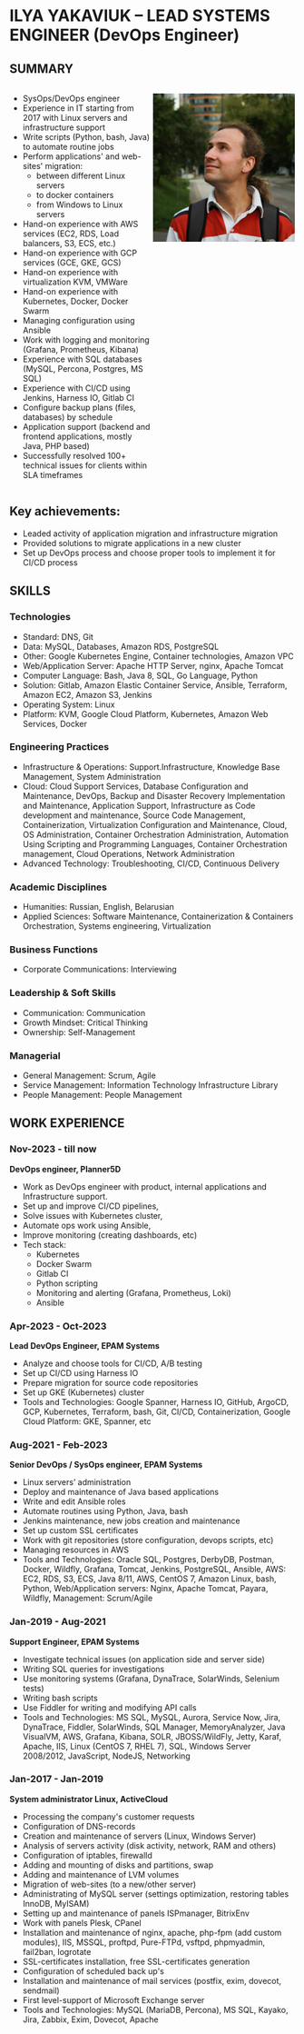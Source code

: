 # ILYA YAKAVIUK – LEAD SYSTEMS ENGINEER (DevOps Engineer)

## SUMMARY
<div style="overflow:auto">
  <div style="float:left; width:50%;">

- SysOps/DevOps engineer
- Experience in IT starting from 2017 with Linux servers and infrastructure support
- Write scripts (Python, bash, Java) to automate routine jobs
- Perform applications' and web-sites' migration:
  - between different Linux servers
  - to docker containers
  - from Windows to Linux servers
- Hand-on experience with AWS services (EC2, RDS, Load balancers, S3, ECS, etc.)
- Hand-on experience with GCP services (GCE, GKE, GCS)
- Hand-on experience with virtualization KVM, VMWare
- Hand-on experience with Kubernetes, Docker, Docker Swarm
- Managing configuration using Ansible
- Work with logging and monitoring (Grafana, Prometheus, Kibana)
- Experience with SQL databases (MySQL, Percona, Postgres, MS SQL)
- Experience with CI/CD using Jenkins, Harness IO, Gitlab CI
- Configure backup plans (files, databases) by schedule
- Application support (backend and frontend applications, mostly Java, PHP based)
- Successfully resolved 100+ technical issues for clients within SLA timeframes

</div>
<div style="float:right; width:50%; text-align:center;">
  
![Photo](images/photo.jpg)

</div>
</div>

## Key achievements:
- Leaded activity of application migration and infrastructure migration
- Provided solutions to migrate applications in a new cluster
- Set up DevOps process and choose proper tools to implement it for CI/CD process

## SKILLS
### Technologies
- Standard: DNS, Git
- Data: MySQL, Databases, Amazon RDS, PostgreSQL
- Other: Google Kubernetes Engine, Container technologies, Amazon VPC
- Web/Application Server: Apache HTTP Server, nginx, Apache Tomcat
- Computer Language: Bash, Java 8, SQL, Go Language, Python
- Solution: Gitlab, Amazon Elastic Container Service, Ansible, Terraform, Amazon EC2, Amazon S3, Jenkins
- Operating System: Linux
- Platform: KVM, Google Cloud Platform, Kubernetes, Amazon Web Services, Docker
### Engineering Practices
- Infrastructure & Operations: Support.Infrastructure, Knowledge Base Management, System Administration
- Cloud: Cloud Support Services, Database Configuration and Maintenance, DevOps, Backup and Disaster Recovery Implementation and Maintenance, Application Support, Infrastructure as Code development and maintenance, Source Code Management, Containerization, Virtualization Configuration and Maintenance, Cloud, OS Administration, Container Orchestration Administration, Automation Using Scripting and Programming Languages, Container Orchestration management, Cloud Operations, Network Administration
- Advanced Technology: Troubleshooting, CI/CD, Continuous Delivery
### Academic Disciplines
- Humanities: Russian, English, Belarusian
- Applied Sciences: Software Maintenance, Containerization & Containers Orchestration, Systems engineering, Virtualization
### Business Functions
- Corporate Communications: Interviewing
### Leadership & Soft Skills
- Communication: Communication
- Growth Mindset: Critical Thinking
- Ownership: Self-Management
### Managerial
- General Management: Scrum, Agile
- Service Management: Information Technology Infrastructure Library
- People Management: People Management

## WORK EXPERIENCE

### Nov-2023 - till now 
**DevOps engineer, Planner5D**
- Work as DevOps engineer with product, internal applications and Infrastructure support.
- Set up and improve CI/CD pipelines,
- Solve issues with Kubernetes cluster,
- Automate ops work using Ansible,
- Improve monitoring (creating dashboards, etc)
- Tech stack: 
  - Kubernetes 
  - Docker Swarm 
  - Gitlab CI
  - Python scripting
  - Monitoring and alerting (Grafana, Prometheus, Loki)
  - Ansible

### Apr-2023 - Oct-2023 
**Lead DevOps Engineer, EPAM Systems**
- Analyze and choose tools for CI/CD, A/B testing
- Set up CI/CD using Harness IO
- Prepare migration for source code repositories
- Set up GKE (Kubernetes) cluster
- Tools and Technologies: Google Spanner, Harness IO, GitHub, ArgoCD, GCP, Kubernetes, Terraform, bash, Git, CI/CD, Containerization, Google Cloud Platform: GKE, Spanner, etc

### Aug-2021 - Feb-2023 
**Senior DevOps / SysOps engineer, EPAM Systems**
- Linux servers’ administration
- Deploy and maintenance of Java based applications
- Write and edit Ansible roles
- Automate routines using Python, Java, bash
- Jenkins maintenance, new jobs creation and maintenance
- Set up custom SSL certificates
- Work with git repositories (store configuration, devops scripts, etc)
- Managing resources in AWS
- Tools and Technologies: Oracle SQL, Postgres, DerbyDB, Postman, Docker, Wildfly, Grafana, Tomcat, Jenkins, PostgreSQL, Ansible, AWS: EC2, RDS, S3, ECS, Java 8/11, AWS, CentOS 7, Amazon Linux, bash, Python, Web/Application servers: Nginx, Apache Tomcat, Payara, Wildfly, Management: Scrum/Agile

### Jan-2019 - Aug-2021 
**Support Engineer, EPAM Systems**
- Investigate technical issues (on application side and server side)
- Writing SQL queries for investigations
- Use monitoring systems (Grafana, DynaTrace, SolarWinds, Selenium tests)
- Writing bash scripts
- Use Fiddler for writing and modifying API calls
- Tools and Technologies: MS SQL, MySQL, Aurora, Service Now, Jira, DynaTrace, Fiddler, SolarWinds, SQL Manager, MemoryAnalyzer, Java VisualVM, AWS, Grafana, Kibana, SOLR, JBOSS/WildFly, Jetty, Karaf, Apache, IIS, Linux (CentOS 7, RHEL 7), SQL, Windows Server 2008/2012, JavaScript, NodeJS, Networking

### Jan-2017 - Jan-2019 
**System administrator Linux, ActiveCloud**
- Processing the company's customer requests
- Configuration of DNS-records
- Creation and maintenance of servers (Linux, Windows Server)
- Analysis of servers activity (disk activity, network, RAM and others)
- Configuration of iptables, firewalld
- Adding and mounting of disks and partitions, swap
- Adding and maintenance of LVM volumes
- Migration of web-sites (to a new/other server)
- Administrating of MySQL server (settings optimization, restoring tables InnoDB, MyISAM)
- Setting up and maintenance of panels ISPmanager, BitrixEnv
- Work with panels Plesk, CPanel
- Installation and maintenance of nginx, apache, php-fpm (add custom modules), IIS, MSSQL, proftpd, Pure-FTPd, vsftpd, phpmyadmin, fail2ban, logrotate
- SSL-certificates installation, free SSL-certificates generation
- Configuration of scheduled back up's
- Installation and maintenance of mail services (postfix, exim, dovecot, sendmail)
- First level-support of Microsoft Exchange server
- Tools and Technologies: MySQL (MariaDB, Percona), MS SQL, Kayako, Jira, Zabbix, Exim, Dovecot, Apache